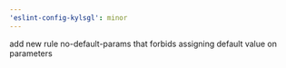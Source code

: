 ```yaml
---
'eslint-config-kylsgl': minor
---
```


add new rule no-default-params that forbids assigning default value on parameters
